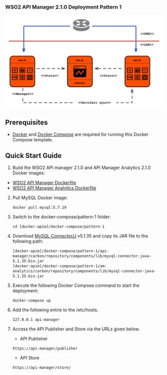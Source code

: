 ### WSO2 API Manager 2.1.0 Deployment Pattern 1

![alt tag](am-2.1.0-pattern-1.png)

## Prerequisites

 * [Docker](https://www.docker.com/get-docker) and [Docker Compose](https://docs.docker.com/compose/install/#install-compose) are required for running this Docker Compose template.

## Quick Start Guide

1. Build the WSO2 API manager 2.1.0 and API Manager Analytics 2.1.0 Docker images:

  *  [WSO2 API Manager Dockerfile](../../dockerfiles/apim/README.md)
  *  [WSO2 API Manager Analytics Dockerfile](../../dockerfiles/apim-analytics/README.md)


2. Pull MySQL Docker image:
     ```
     docker pull mysql:5.7.19
     ```

3. Switch to the docker-compose/pattern-1 folder:
    ```
    cd [docker-apim]/docker-compose/pattern-1
    ```

4. Download [MySQL Connector/J](https://downloads.mysql.com/archives/c-j/) v5.1.35 and copy its JAR file to the following path:
    ```
    [docker-apim]/docker-compose/pattern-1/api-manager/carbon/repository/components/lib/mysql-connector-java-5.1.35-bin.jar
    [docker-apim]/docker-compose/pattern-1/am-analytics/carbon/repository/components/lib/mysql-connector-java-5.1.35-bin.jar
    ```

6. Execute the following Docker Compose command to start the deployment:
    ```
    docker-compose up
    ```

7. Add the following entrie to the /etc/hosts.
    ```
    127.0.0.1 api-manager
    ```
8. Access the API Publisher and Store via the URLs given below.

    * API Publisher
    ```
    https://api-manager/publisher
    ```

    * API Store
    ```
    https://api-manager/store/
    ```